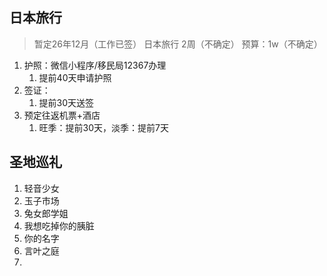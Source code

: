 ## 日本旅行
> 暂定26年12月（工作已签） 日本旅行 2周（不确定）
> 预算：1w（不确定）

1. 护照：微信小程序/移民局12367办理
	1. 提前40天申请护照
2. 签证：
	1. 提前30天送签
3. 预定往返机票+酒店
	1. 旺季：提前30天，淡季：提前7天



## 圣地巡礼

1. 轻音少女
2. 玉子市场
3. 兔女郎学姐
4. 我想吃掉你的胰脏
5. 你的名字
6. 言叶之庭
7. 
